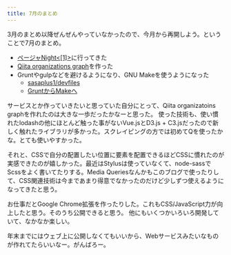 ```yaml
---
title: 7月のまとめ
---
```

3月のまとめ以降ぜんぜんやっていなかったので、今月から再開しよう。ということで7月のまとめ。

- [ページャNight<[1]>](http://www.zusaar.com/event/5477013)に行ってきた
- [Qiita organizations graph](http://sasaplus1.com/qiita-organizations-graph/)を作った
- Gruntやgulpなどを避けるようになり、GNU Makeを使うようになった
  - [sasaplus1/devfiles](https://github.com/sasaplus1/devfiles)
  - [GruntからMakeへ](http://qiita.com/sasaplus1/items/b926da167c49be73f6ed)

サービスとか作っていきたいと思っていた自分にとって、Qiita organizatoins graphを作れたのは大きな一歩だったかなーと思った。
使った技術も、使い慣れたlodashの他にほとんど触った事がないVue.jsとD3.js + C3.jsだったので新しく触れたライブラリが多かった。スクレイピングの方では初めてQを使ったかな。とても使いやすかった。

それと、CSSで自分の配置したい位置に要素を配置できるほどCSSに慣れたのが実感できたのが嬉しかった。最近はStylusは使っていなくて、node-sassでScssをよく書いてたりする。Media Queriesなんかもこのブログで使ったりして、CSS関連技術は今まであまり得意でなかったのだけど少しずつ使えるようになってきたと思う。

お仕事だとGoogle Chrome拡張を作ったりした。これもCSS/JavaScript力が向上したと思う。そのうち公開できると思う。
他にもいくつかいろいろ開発していて、なかなか楽しい。

年末までにはウェブ上に公開しなくてもいいから、Webサービスみたいなものが作れてたらいいなー。がんばろー。

